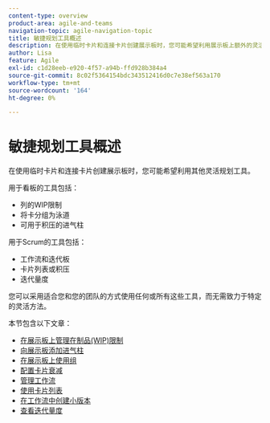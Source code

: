 ```yaml
---
content-type: overview
product-area: agile-and-teams
navigation-topic: agile-navigation-topic
title: 敏捷规划工具概述
description: 在使用临时卡片和连接卡片创建展示板时，您可能希望利用展示板上额外的灵活规划工具。
author: Lisa
feature: Agile
exl-id: c1d28eeb-e920-4f57-a94b-ffd928b384a4
source-git-commit: 8c02f5364154bdc343512416d0c7e38ef563a170
workflow-type: tm+mt
source-wordcount: '164'
ht-degree: 0%

---
```


# 敏捷规划工具概述

在使用临时卡片和连接卡片创建展示板时，您可能希望利用其他灵活规划工具。

用于看板的工具包括：

* 列的WIP限制
* 将卡分组为泳道
* 可用于积压的进气柱

用于Scrum的工具包括：

* 工作流和迭代板
* 卡片列表或积压
* 迭代量度

您可以采用适合您和您的团队的方式使用任何或所有这些工具，而无需致力于特定的灵活方法。

本节包含以下文章：

* [在展示板上管理在制品(WIP)限制](/help/quicksilver/agile/use-boards-agile-planning-tools/manage-wip-limit-on-board.md)
* [向展示板添加进气柱](/help/quicksilver/agile/use-boards-agile-planning-tools/add-intake-column-to-board.md)
* [在展示板上使用组](/help/quicksilver/agile/use-boards-agile-planning-tools/group-cards-on-board.md)
* [配置卡片衰减](/help/quicksilver/agile/use-boards-agile-planning-tools/configure-card-falloff.md)
* [管理工作流](/help/quicksilver/agile/use-boards-agile-planning-tools/manage-collections.md)
* [使用卡片列表](/help/quicksilver/agile/use-boards-agile-planning-tools/use-card-list.md)
* [在工作流中创建小版本](/help/quicksilver/agile/use-boards-agile-planning-tools/create-an-iteration-in-workstream.md)
* [查看迭代量度](/help/quicksilver/agile/use-boards-agile-planning-tools/review-iteration-metrics.md)
